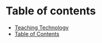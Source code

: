 # Table of contents

* [Teaching Technology](README.md)
* [Table of Contents](table-of-contents.md)

